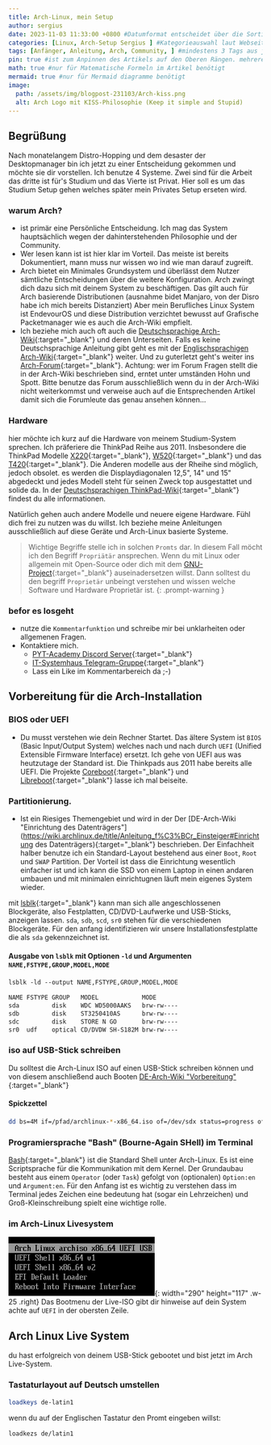 ```yaml
---
title: Arch-Linux, mein Setup 
author: sergius
date: 2023-11-03 11:33:00 +0800 #Datumformat entscheidet über die Sortierreinfolge.
categories: [Linux, Arch-Setup Sergius ] #Kategorieauswahl laut Webseite bestimmen.
tags: [Anfänger, Anleitung, Arch, Community, ] #mindestens 3 Tags aus jeweils einzelnen Wörtern verfassen
pin: true #ist zum Anpinnen des Artikels auf den Oberen Rängen. mehrere Angepinnte Artikel werden nach Datum sortiert
math: true #nur für Matematische Formeln im Artikel benötigt
mermaid: true #nur für Mermaid diagramme benötigt
image:
  path: /assets/img/blogpost-231103/Arch-kiss.png
  alt: Arch Logo mit KISS-Philosophie (Keep it simple and Stupid)
---
```


## Begrüßung

Nach monatelangem Distro-Hopping und dem desaster der Desktopmanager bin ich jetzt zu einer Entscheidung gekommen und möchte sie dir vorstellen. Ich benutze 4 Systeme. Zwei sind für die Arbeit das dritte ist für's Studium und das Vierte ist Privat. Hier soll es um das Studium Setup gehen welches später mein Privates Setup erseten wird. 

### warum Arch?

- ist primär eine Persönliche Entscheidung. Ich mag das System hauptsächlich wegen der dahinterstehenden Philosophie und der Community. 
- Wer lesen kann ist ist hier klar im Vorteil. Das meiste ist bereits Dokumentiert, mann muss nur wissen wo ind wie man darauf zugreift.
- Arch bietet ein Minimales Grundsystem und überlässt dem Nutzer sämtliche Entscheidungen über die weitere Konfiguration. Arch zwingt dich dazu sich mit deinem System zu beschäftigen. Das gilt auch für Arch basierende Distributionen (ausnahme bidet Manjaro, von der Disro habe ich mich bereits Distanziert) Aber mein Berufliches Linux System ist EndevourOS und diese Distribution verzichtet bewusst auf Grafische Packetmanager wie es auch die Arch-Wiki empfielt.
- Ich beziehe mich auch oft auch die [Deutschsprachige Arch-Wiki](https://wiki.archlinux.de/title/Hauptseite){:target="_blank"} und deren Unterseiten. Falls es keine Deutschsprachige Anleitung gibt geht es mit der [Englischsprachigen Arch-Wiki](https://wiki.archlinux.org/){:target="_blank"} weiter. Und zu guterletzt geht's weiter ins [Arch-Forum](https://bbs.archlinux.org/){:target="_blank"}. Achtung: wer im Forum Fragen stellt die in der Arch-Wiki beschrieben sind, erntet unter umständen Hohn und Spott. Bitte benutze das Forum ausschließlich wenn du in der Arch-Wiki nicht weiterkommst und verweise auch auf die Entsprechenden Artikel damit sich die Forumleute das genau ansehen können...

### Hardware

hier möchte ich kurz auf die Hardware von meinem Studium-System sprechen. Ich präferiere die ThinkPad Reihe aus 2011. Insbesondere die ThinkPad Modelle [X220](https://thinkwiki.de/X220){:target="_blank"}, [W520](https://thinkwiki.de/W520){:target="_blank"} und das [T420](https://thinkwiki.de/T420){:target="_blank"}. Die Anderen modelle aus der Rheihe sind möglich, jedoch obsolet. es werden die Displaydiagonalen 12,5", 14" und 15" abgedeckt und jedes Modell steht für seinen Zweck top ausgestattet und solide da. In der [Deutschsprachigen ThinkPad-Wiki](https://thinkwiki.de/Hauptseite){:target="_blank"} findest du alle informationen.

Natürlich gehen auch andere Modelle und neuere eigene Hardware. Fühl dich frei zu nutzen was du willst. Ich beziehe meine Anleitungen ausschließlich auf diese Geräte und Arch-Linux basierte Systeme.

> Wichtige Begriffe stelle ich in solchen `Promts` dar. In diesem Fall möcht ich den Begriff `Propriätär` ansprechen. Wenn du mit Linux oder allgemein mit Open-Source oder dich mit dem [GNU-Project](https://www.gnu.org/philosophy/philosophy.html){:target="_blank"} auseinadersetzen willst. Dann solltest du den begriff `Proprietär` unbeingt verstehen und wissen welche Software und Hardware Proprietär ist. 
{: .prompt-warning }

### befor es losgeht

- nutze die `Kommentarfunktion` und schreibe mir bei unklarheiten oder allgemenen Fragen.
- Kontaktiere mich. 
  - [PYT-Academy Discord Server](https://discord.gg/WxaJcnuXAh){:target="_blank"}
  - [IT-Systemhaus Telegram-Gruppe](https://t.me/IT_Systemhaus){:target="_blank"}
  - Lass ein Like im Kommentarbereich da ;-)

## Vorbereitung für die Arch-Installation

### BIOS oder UEFI

- Du musst verstehen wie dein Rechner Startet. Das ältere System ist `BIOS` (Basic Input/Output System) welches nach und nach durch `UEFI` (Unified Extensible Firmware Interface) ersetzt. Ich gehe von UEFI aus was heutzutage der Standard ist. Die Thinkpads aus 2011 habe bereits alle UEFI. Die Projekte [Coreboot](https://www.coreboot.org/){:target="_blank"} und [Libreboot](https://libreboot.org/){:target="_blank"} lasse ich mal beiseite. 



### Partitionierung. 

- Ist ein Riesiges Themengebiet und wird in der  Der [DE-Arch-Wiki "Einrichtung des Datenträgers"](https://wiki.archlinux.de/title/Anleitung_f%C3%BCr_Einsteiger#Einrichtung des Datenträgers){:target="_blank"} beschrieben. Der Einfachheit halber benutze ich ein Standard-Layout bestehend aus einer `Boot`, `Root` und `SWAP` Partition. Der Vorteil ist dass die Einrichtung wesentlich einfacher ist und ich kann die SSD von einem Laptop in einen andaren umbauen und mit minimalen einrichtugnen läuft mein eigenes System wieder.



mit [lsblk](https://wiki.archlinux.de/title/Lsblk){:target="_blank"} kann man sich alle angeschlossenen Blockgeräte, also Festplatten, CD/DVD-Laufwerke und USB-Sticks, anzeigen lassen. `sda`, `sdb`, `scd`, `sr0` stehen für die verschiedenen Blockgeräte. Für den anfang identifizieren wir unsere Installationsfestplatte die als `sda` gekennzeichnet ist.

#### Ausgabe von `lsblk` mit Optionen `-ld` und Argumenten `NAME,FSTYPE,GROUP,MODEL,MODE`

```bach
lsblk -ld --output NAME,FSTYPE,GROUP,MODEL,MODE
```

```
NAME FSTYPE GROUP   MODEL            MODE
sda         disk    WDC WD5000AAKS   brw-rw----
sdb         disk    ST3250410AS      brw-rw----
sdc         disk    STORE N GO       brw-rw----
sr0  udf    optical CD/DVDW SH-S182M brw-rw----
```

### iso auf USB-Stick schreiben

Du solltest die Arch-Linux ISO auf einen USB-Stick schreiben können und von diesem anschließend auch Booten [DE-Arch-Wiki "Vorbereitung"](https://wiki.archlinux.de/title/Anleitung_f%C3%BCr_Einsteiger#Vorbereitung){:target="_blank"}

#### Spickzettel
```bash
dd bs=4M if=/pfad/archlinux-*-x86_64.iso of=/dev/sdx status=progress oflag=sync
```

### Programiersprache "Bash" (Bourne-Again SHell) im Terminal

[Bash](https://wiki.archlinux.de/title/Bash){:target="_blank"} ist die Standard Shell unter Arch-Linux. Es ist eine Scriptsprache für die Kommunikation mit dem Kernel. Der Grundaubau besteht aus einem `Operator` (oder `Task`) gefolgt von (optionalen) `Option:en` und `Argument:en`. Für den Anfang ist es wichtig zu verstehen dass im Terminal jedes Zeichen eine bedeutung hat (sogar ein Lehrzeichen) und Groß-Kleinschreibung spielt eine wichtige rolle.

### im Arch-Linux Livesystem

![Desktop View](/assets/img/blogpost-231103/Arch-Linux-Start.png){: width="290" height="117" .w-25 .right}
Das Bootmenu der Live-ISO gibt dir hinweise auf dein System achte auf `UEFI` in der obersten Zeile.

## Arch Linux Live System

du hast erfolgreich von deinem USB-Stick gebootet und bist jetzt im Arch Live-System. 

### Tastaturlayout auf Deutsch umstellen

```bash
loadkeys de-latin1
```

wenn du auf der Englischen Tastatur den Promt eingeben willst:
```bash
loadkezs de/latin1
```

### 
